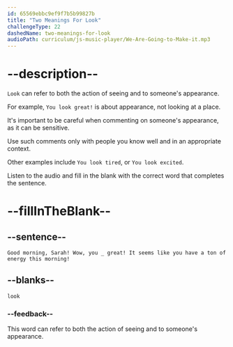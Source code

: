 ```yaml
---
id: 65569ebbc9ef9f7b5b99827b
title: "Two Meanings For Look"
challengeType: 22
dashedName: two-meanings-for-look
audioPath: curriculum/js-music-player/We-Are-Going-to-Make-it.mp3
---
```


# --description--

`Look` can refer to both the action of seeing and to someone's appearance. 

For example, `You look great!` is about appearance, not looking at a place. 

It's important to be careful when commenting on someone's appearance, as it can be sensitive. 

Use such comments only with people you know well and in an appropriate context. 

Other examples include `You look tired`, or `You look excited`.

Listen to the audio and fill in the blank with the correct word that completes the sentence.

# --fillInTheBlank--

## --sentence--

`Good morning, Sarah! Wow, you _ great! It seems like you have a ton of energy this morning!`

## --blanks--

`look`

### --feedback--

This word can refer to both the action of seeing and to someone's appearance.
